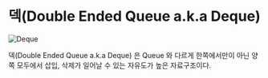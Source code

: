 # 덱(Double Ended Queue a.k.a Deque)

![Deque](http://www.assignmenthelp.net/assignment_help/images/algorithm/insertion-and-deletion-in-a-deque.jpg)

덱(Double Ended Queue a.k.a Deque) 은 Queue 와 다르게 한쪽에서만이 아닌 양쪽 모두에서 삽입, 삭제가 일어날 수 있는 자유도가 높은 자료구조이다.
